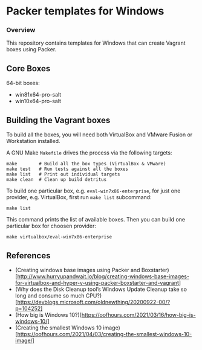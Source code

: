 # Packer templates for Windows

### Overview

This repository contains templates for Windows that can create
Vagrant boxes using Packer.

## Core Boxes

64-bit boxes:

* win81x64-pro-salt
* win10x64-pro-salt

## Building the Vagrant boxes

To build all the boxes, you will need both VirtualBox and VMware Fusion or Workstation installed.

A GNU Make `Makefile` drives the process via the following targets:

    make        # Build all the box types (VirtualBox & VMware)
    make test   # Run tests against all the boxes
    make list   # Print out individual targets
    make clean  # Clean up build detritus

To build one particular box, e.g. `eval-win7x86-enterprise`, for just one provider, e.g. VirtualBox, first run `make list` subcommand:
```
make list
```

This command prints the list of available boxes. Then you can build one particular box for choosen provider:
```
make virtualbox/eval-win7x86-enterprise
```

## References

* (Creating windows base images using Packer and Boxstarter)[http://www.hurryupandwait.io/blog/creating-windows-base-images-for-virtualbox-and-hyper-v-using-packer-boxstarter-and-vagrant]
* (Why does the Disk Cleanup tool’s Windows Update Cleanup take so long and consume so much CPU?)[https://devblogs.microsoft.com/oldnewthing/20200922-00/?p=104252]
* (How big is Windows 10?)[https://oofhours.com/2021/03/16/how-big-is-windows-10/]
* (Creating the smallest Windows 10 image)[https://oofhours.com/2021/04/03/creating-the-smallest-windows-10-image/]
